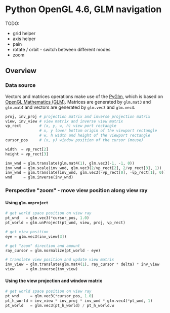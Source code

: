 # Python OpenGL 4.6, GLM navigation

TODO:

- grid helper
- axis helper
- pain
- rotate / orbit - switch between different modes
- zoom

## Overview

### Data source

Vectors and matrices operations make use of the [PyGlm](https://pypi.org/project/PyGLM/), which is based on [OpenGL Mathematics (GLM)](https://glm.g-truc.net/0.9.9/index.html).
Matrices are generated by `glm.mat3` and `glm.mat4` and vectors are generated by `glm.vec3` and `glm.vec4`.  

```py
proj, inv_proj # projection matrix and inverse projection matrix
view, inv_view # view matrix and inverse view matrix
vp_rect        # (x, y, w, h) view port rectangle
               # x, y lower bottom origin of the viewport rectangle
               # w, h width and height of the viewport rectangle
cursor_pos     # (x, y) window position of the cursor (mouse)

width  = vp_rect[2]
height = vp_rect[3]

inv_wnd = glm.translate(glm.mat4(1), glm.vec3(-1, -1, 0))
inv_wnd = glm.scale(inv_wnd, glm.vec3(2/vp_rect[2], 2/vp_rect[3], 1))
inv_wnd = glm.translate(inv_wnd, glm.vec3(-vp_rect[0], -vp_rect[1], 0))
wnd     = glm.inverse(inv_wnd)
```

### Perspective "zoom" - move view position along view ray

#### Using `glm.unproject`

```py
# get world space position on view ray
pt_wnd   = glm.vec3(*cursor_pos, 1.0)
pt_world = glm.unProject(pt_wnd, view, proj, vp_rect)

# get view position
eye = glm.vec3(inv_view[3])

# get "zoom" direction and amount
ray_cursor = glm.normalize(pt_world - eye)

# translate view position and update view matrix
inv_view = glm.translate(glm.mat4(1), ray_cursor * delta) * inv_view
view     = glm.inverse(inv_view)
```

#### Using the view projection and window matrix

```py
# get world space position on view ray
pt_wnd     = glm.vec3(*cursor_pos, 1.0)
pt_h_world = inv_view * inv_proj * inv_wnd * glm.vec4(*pt_wnd, 1)
pt_world   = glm.vec3(pt_h_world) / pt_h_world.w
```